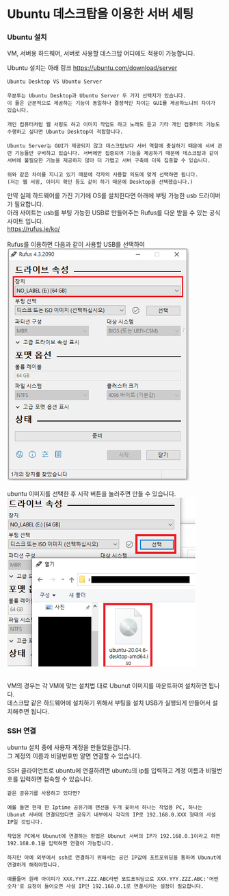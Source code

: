 # Ubuntu 데스크탑을 이용한 서버 세팅

### Ubuntu 설치

VM, 서버용 하드웨어, 서버로 사용할 데스크탑 어디에도 적용이 가능합니다.

Ubuntu 설치는 아래 링크
https://ubuntu.com/download/server

    Ubuntu Desktop VS Ubuntu Server
    
    우분투는 Ubuntu Desktop과 Ubuntu Server 두 가지 선택지가 있습니다.
    이 둘은 근본적으로 제공하는 기능이 동일하나 결정적인 차이는 GUI를 제공하느냐의 차이가 있습니다.

    개인 컴퓨터처럼 웹 서핑도 하고 이미지 작업도 하고 노래도 듣고 기타 개인 컴퓨터의 기능도 수행하고 싶다면 Ubuntu Desktop이 적합합니다.
    
    Ubuntu Server는 GUI가 제공되지 않고 데스크탑보다 서버 역할에 충실하기 때문에 서버 관련 기능들만 구비하고 있습니다. 서버에만 집중되어 기능을 제공하기 때문에 데스크탑과 같이 서버에 불필요한 기능을 제공하지 않아 더 가볍고 서버 구축에 더욱 집중할 수 있습니다.

    위와 같은 차이를 지니고 있기 때문에 각자의 사용할 의도에 맞게 선택하면 됩니다.
    (저는 웹 서핑, 이미지 확인 등도 같이 하기 때문에 Desktop을 선택했습니다.)

만약 실제 하드웨어를 가진 기기에 OS를 설치한다면 아래에 부팅 가능한 usb 드라이버가 필요합니다.<br>
아래 사이트는 usb를 부팅 가능한 USB로 만들어주는 Rufus를 다운 받을 수 있는 공식 사이트 입니다.<br>
https://rufus.ie/ko/
<br><br>
Rufus를 이용하면 다음과 같이 사용할 USB를 선택하여<br>
<img src="./image/rufus1.png"><br>
<br>ubuntu 이미지를 선택한 후 시작 버튼을 눌러주면 만들 수 있습니다.<br>
<img src="./image/rufus2.png"><br>
<br>

VM의 경우는 각 VM에 맞는 설치법 대로 Ubunut 이미지를 마운트하여 설치하면 됩니다.<br> 
데스크탑 같은 하드웨어에 설치하기 위해서 부팅을 설치 USB가 실행되게 만들어서 설치해주면 됩니다.<br>

### SSH 연결

ubuntu 설치 중에 사용자 계정을 만들었을겁니다.<br>
그 계정의 이름과 비밀번호만 알면 연결할 수 있습니다.

SSH 클라이언트로 ubuntu에 연결하려면 ubuntu의 ip를 입력하고 계정 이름과 비밀번호를 입력하면 접속할 수 있습니다.

    같은 공유기를 사용하고 있다면?

    예를 들면 현재 한 Iptime 공유기에 랜선을 두개 꽂아서 하나는 작업용 PC, 하나는 Ubunut 서버에 연결되었다면 공유기 내부에서 각각의 IP로 192.168.0.XXX 형태의 사설 IP일 것입니다.

    작업용 PC에서 Ubunut에 연결하는 방법은 Ubunut 서버의 IP가 192.168.0.1이라고 하면 192.168.0.1을 입력하면 연결이 가능합니다.

    하지만 아예 외부에서 ssh로 연결하기 위해서는 공인 IP값에 포트포워딩을 통하여 Ubunut에 연결하게 해줘야합니다.

    예를들어 원래 아이피가 XXX.YYY.ZZZ.ABC라면 포트포워딩으로 XXX.YYY.ZZZ.ABC:'어떤숫자'로 요청이 들어오면 사설 IP인 192.168.0.1로 연결시키는 설정이 필요합니다.

